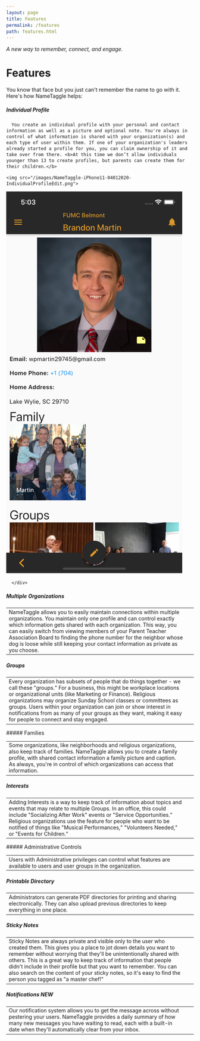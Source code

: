 ```yaml
---
layout: page
title: Features
permalink: /features
path: features.html
---
```

*A new way to remember, connect, and engage.*
<h1 class="perm-marker">Features</h1>

You know that face but you just can't remember the name to go with it. Here's how NameTaggle helps:

##### Individual Profile
<!--
<table class="feature-table">
  <tr>
    <td class="description">
-->

  <div class="section">
<div class="col s6 m4">

      You create an individual profile with your personal and contact information as well as a picture and optional note. You're always in control of what information is shared with your organization(s) and each type of user within them. If one of your organization's leaders already started a profile for you, you can claim ownership of it and take over from there. <b>At this time we don’t allow individuals younger than 13 to create profiles, but parents can create them for their children.</b>

</div>
<!--
    </td>
    <td class="pic">
    &nbsp;&nbsp;
-->
<div class="col s6 m4">

    <img src="/images/NameTaggle-iPhone11-04012020-IndividualProfileEdit.png">

</div>

<div class="col s6 m4">      
      <img src="/images/NameTaggle-iPhone11-04012020-IndividualProfileFocus.png">
      </div>

      </div>

<!--
    </td>
  </tr>
</table>
-->


##### Multiple Organizations
<table class="feature-table">
  <tr>
    <td class="description">
      NameTaggle allows you to easily maintain connections within multiple organizations. You maintain only one profile and can control exactly which information gets shared with each organization. This way, you can easily switch from viewing members of your Parent Teacher Association Board to finding the phone number for the neighbor whose dog is loose while still keeping your contact information as private as you choose.
    </td>
    <td class="pic">
      &nbsp;&nbsp;
    </td>
  </tr>
</table>


##### Groups
<table class="feature-table">
  <tr>
    <td class="description">
      Every organization has subsets of people that do things together - we call these "groups." For a business, this might be workplace locations or organizational units (like Marketing or Finance). Religious organizations may organize Sunday School classes or committees as groups. Users within your organization can join or show interest in notifications from as many of your groups as they want, making it easy for people to connect and stay engaged.
    </td>
    <td class="pic">
      &nbsp;&nbsp;
    </td>
  </tr>
</table>
##### Families
<table class="feature-table">
  <tr>
    <td class="description">
      Some organizations, like neighborhoods and religious organizations, also keep track of families. NameTaggle allows you to create a family profile, with shared contact information a family picture and caption. As always, you're in control of which organizations can access that information.
    </td>
    <td class="pic">
      &nbsp;&nbsp;
    </td>
  </tr>
</table>

##### Interests
<table class="feature-table">
  <tr>
    <td class="description">
      Adding Interests is a way to keep track of information about topics and events that may relate to multiple Groups. In an office, this could include "Socializing After Work" events or "Service Opportunities." Religious organizations use the feature for people who want to be notified of things like "Musical Performances," "Volunteers Needed," or "Events for Children."
    </td>
    <td class="pic">
      &nbsp;&nbsp;
    </td>
  </tr>
</table>
##### Administrative Controls
<table class="feature-table">
  <tr>
    <td class="description">
      Users with Administrative privileges can control what features are available to users and user groups in the organization.
    </td>
    <td class="pic">
      &nbsp;&nbsp;
    </td>
  </tr>
</table>

##### Printable Directory
<table class="feature-table">
  <tr>
    <td class="description">
      Administrators can generate PDF directories for printing and sharing electronically. They can also upload previous directories to keep everything in one place.
    </td>
    <td class="pic">
      &nbsp;&nbsp;
    </td>
  </tr>
</table>

##### Sticky Notes
<table class="feature-table">
  <tr>
    <td class="description">
      Sticky Notes are always private and visible only to the user who created them. This gives you a place to jot down details you want to remember without worrying that they'll be unintentionally shared with others. This is a great way to keep track of information that people didn't include in their profile but that you want to remember. You can also search on the content of your sticky notes, so it's easy to find the person you tagged as "a master chef!"
    </td>
    <td class="pic">
      &nbsp;&nbsp;
    </td>
  </tr>
</table>

##### Notifications *NEW*
<table class="feature-table">
  <tr>
    <td class="description">
      Our notification system allows you to get the message across without pestering your users. NameTaggle provides a daily summary of how many new messages you have waiting to read, each with a built-in date when they'll automatically clear from your inbox.
    </td>
    <td class="pic">
      &nbsp;&nbsp;
    </td>
  </tr>
</table>
